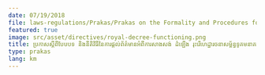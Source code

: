 ```yaml
---
date: 07/19/2018
file: laws-regulations/Prakas/Prakas on the Formality and Procedures for Providing Information on Construction, Installation and Dismantling of Telecommunications Infrastructure in Provinces.pdf
featured: true
image: src/asset/directives/royal-decree-functioning.png
title: ប្រកាសស្តីពីបែបបទ និងនីតិវិធីនៃការផ្តល់ព័ត៌មានអំពីការសាងសង់ ដំឡើង រុះរើហេដ្ឋារចនាសម្ព័ន្ធទូគមនាគមន៍ នៅតាមភូមិសាស្រ្តខេត្ត
type: prakas
lang: km
---
```


